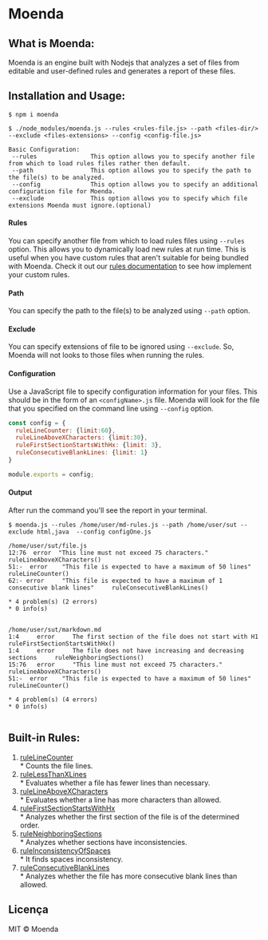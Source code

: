 # Moenda

## What is Moenda:

Moenda is an engine built with Nodejs that analyzes a set of files from editable and user-defined rules and generates a report of these files.

## Installation and Usage:

```
$ npm i moenda

$ ./node_modules/moenda.js --rules <rules-file.js> --path <files-dir/> --exclude <files-extensions> --config <config-file.js>
 
Basic Configuration:
 --rules               This option allows you to specify another file from which to load rules files rather then default. 
 --path                This option allows you to specify the path to the file(s) to be analyzed.
 --config              This option allows you to specify an additional configuration file for Moenda.
 --exclude             This option allows you to specify which file extensions Moenda must ignore.(optional)
```
   
#### Rules
You can specify another file from which to load rules files using `--rules` option. This allows you to dynamically load new rules at run time. This is useful when you have custom rules that aren't suitable for being bundled with Moenda. Check it out our [rules documentation](https://github.com/SPLAB-UFCG/Moenda/blob/master/rules.md) to see how implement your custom rules.

#### Path
You can specify the path to the file(s) to be analyzed using `--path` option.

#### Exclude 
You can specify extensions of file to be ignored using `--exclude`. So, Moenda will not looks to those files when running the rules.


#### Configuration
Use a JavaScript file to specify configuration information for your files. This should be in the form of an `<configName>.js` file. Moenda will look for the file that you specified on the command line using `--config` option.


```js
const config = {
  ruleLineCounter: {limit:60},
  ruleLineAboveXCharacters: {limit:30},
  ruleFirstSectionStartsWithHx: {limit: 3},
  ruleConsecutiveBlankLines: {limit: 1}
}

module.exports = config;
```
#### Output
After run the command you'll see the report in your terminal.
```shell
$ moenda.js --rules /home/user/md-rules.js --path /home/user/sut --exclude html,java  --config configOne.js

/home/user/sut/file.js
12:76  error  "This line must not exceed 75 characters."     ruleLineAboveXCharacters()
51:-  error    "This file is expected to have a maximum of 50 lines"   ruleLineCounter()
62:- error     "This file is expected to have a maximum of 1 consecutive blank lines"     ruleConsecutiveBlankLines()

* 4 problem(s) (2 errors)
* 0 info(s)


/home/user/sut/markdown.md
1:4     error     The first section of the file does not start with H1     ruleFirstSectionStartsWithHx()
1:4     error     The file does not have increasing and decreasing sections     ruleNeighboringSections()
15:76   error     "This line must not exceed 75 characters."     ruleLineAboveXCharacters()
51:-  error    "This file is expected to have a maximum of 50 lines"   ruleLineCounter()

* 4 problem(s) (4 errors)
* 0 info(s)
  

```

## Built-in Rules:

  1. [ruleLineCounter](https://github.com/SPLAB-UFCG/Moenda/blob/master/src/index.js#L6)  
    * Counts the file lines.
  2. [ruleLessThanXLines](https://github.com/SPLAB-UFCG/Moenda/blob/master/src/index.js#L37)  
    * Evaluates whether a file has fewer lines than necessary.
  3. [ruleLineAboveXCharacters](https://github.com/SPLAB-UFCG/Moenda/blob/master/src/index.js#L68)    
    * Evaluates whether a line has more characters than allowed.
  4. [ruleFirstSectionStartsWithHx](https://github.com/SPLAB-UFCG/Moenda/blob/master/src/index.js#L103)    
    * Analyzes whether the first section of the file is of the determined order.
  5. [ruleNeighboringSections](https://github.com/SPLAB-UFCG/Moenda/blob/master/src/index.js#L159)  
    * Analyzes whether sections have inconsistencies.
  6. [ruleInconsistencyOfSpaces](https://github.com/SPLAB-UFCG/Moenda/blob/master/src/index.js#L209)  
    * It finds spaces inconsistency.
  7. [ruleConsecutiveBlankLines](https://github.com/SPLAB-UFCG/Moenda/blob/master/src/index.js#L260)  
    * Analyzes whether the file has more consecutive blank lines than allowed.




## Licença

MIT © Moenda
